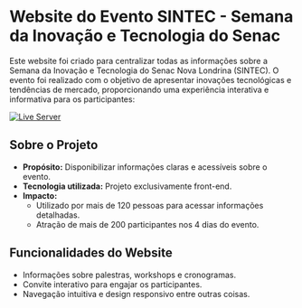 # Website do Evento SINTEC - Semana da Inovação e Tecnologia do Senac

Este website foi criado para centralizar todas as informações sobre a Semana da Inovação e Tecnologia do Senac Nova Londrina (SINTEC). O evento foi realizado com o objetivo de apresentar inovações tecnológicas e tendências de mercado, proporcionando uma experiência interativa e informativa para os participantes:

[![Live Server](https://img.shields.io/badge/Live_Server-Click_Here-brightgreen?style=for-the-badge)](https://felipetaua.github.io/Sintec/)

## Sobre o Projeto

- **Propósito:** Disponibilizar informações claras e acessíveis sobre o evento.
- **Tecnologia utilizada:** Projeto exclusivamente front-end.
- **Impacto:** 
  - Utilizado por mais de 120 pessoas para acessar informações detalhadas.
  - Atração de mais de 200 participantes nos 4 dias do evento.

## Funcionalidades do Website

- Informações sobre palestras, workshops e cronogramas.
- Convite interativo para engajar os participantes.
- Navegação intuitiva e design responsivo entre outras coisas.
